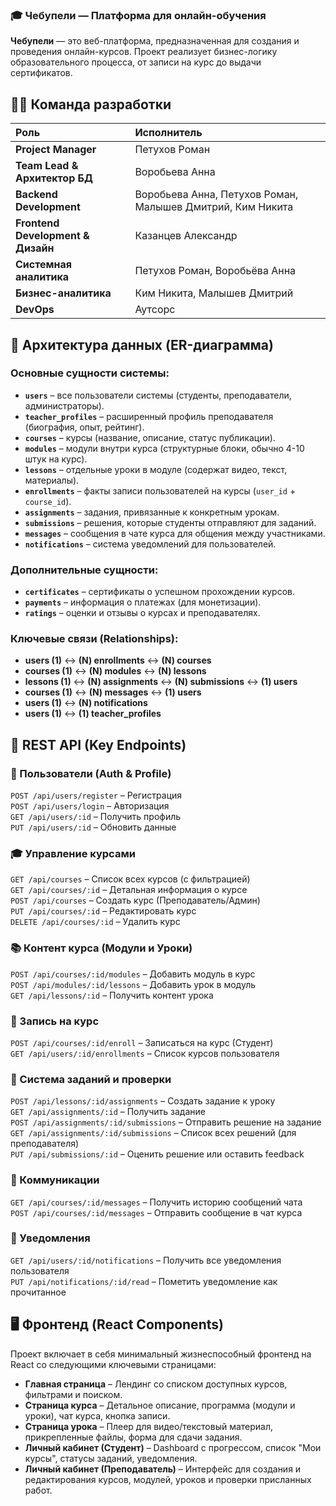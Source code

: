 ### 🎓 Чебупели — Платформа для онлайн-обучения

**Чебупели** — это веб-платформа, предназначенная для создания и проведения онлайн-курсов. Проект реализует бизнес-логику образовательного процесса, от записи на курс до выдачи сертификатов.

## 👨‍💻 Команда разработки

Роль | Исполнитель
:--- | :---
**Project Manager** | Петухов Роман
**Team Lead & Архитектор БД** | Воробьева Анна
**Backend Development** | Воробьева Анна, Петухов Роман, Малышев Дмитрий, Ким Никита
**Frontend Development & Дизайн** | Казанцев Александр
**Системная аналитика** | Петухов Роман, Воробьёва Анна
**Бизнес-аналитика** | Ким Никита, Малышев Дмитрий
**DevOps** | Аутсорс

## 📌 Архитектура данных (ER-диаграмма)

### Основные сущности системы:
*   **`users`** – все пользователи системы (студенты, преподаватели, администраторы).
*   **`teacher_profiles`** – расширенный профиль преподавателя (биография, опыт, рейтинг).
*   **`courses`** – курсы (название, описание, статус публикации).
*   **`modules`** – модули внутри курса (структурные блоки, обычно 4-10 штук на курс).
*   **`lessons`** – отдельные уроки в модуле (содержат видео, текст, материалы).
*   **`enrollments`** – факты записи пользователей на курсы (`user_id` + `course_id`).
*   **`assignments`** – задания, привязанные к конкретным урокам.
*   **`submissions`** – решения, которые студенты отправляют для заданий.
*   **`messages`** – сообщения в чате курса для общения между участниками.
*   **`notifications`** – система уведомлений для пользователей.

### Дополнительные сущности:
*   **`certificates`** – сертификаты о успешном прохождении курсов.
*   **`payments`** – информация о платежах (для монетизации).
*   **`ratings`** – оценки и отзывы о курсах и преподавателях.

### Ключевые связи (Relationships):
*   **users (1)** ↔ **(N) enrollments** ↔ **(N) courses**
*   **courses (1)** ↔ **(N) modules** ↔ **(N) lessons**
*   **lessons (1)** ↔ **(N) assignments** ↔ **(N) submissions** ↔ **(1) users**
*   **courses (1)** ↔ **(N) messages** ↔ **(1) users**
*   **users (1)** ↔ **(N) notifications**
*   **users (1)** ↔ **(1) teacher_profiles**

## 🚀 REST API (Key Endpoints)

### 👤 Пользователи (Auth & Profile)
`POST /api/users/register` – Регистрация  
`POST /api/users/login` – Авторизация  
`GET /api/users/:id` – Получить профиль  
`PUT /api/users/:id` – Обновить данные  

### 🎓 Управление курсами
`GET /api/courses` – Список всех курсов (с фильтрацией)  
`GET /api/courses/:id` – Детальная информация о курсе  
`POST /api/courses` – Создать курс (Преподаватель/Админ)  
`PUT /api/courses/:id` – Редактировать курс  
`DELETE /api/courses/:id` – Удалить курс  

### 📚 Контент курса (Модули и Уроки)
`POST /api/courses/:id/modules` – Добавить модуль в курс  
`POST /api/modules/:id/lessons` – Добавить урок в модуль  
`GET /api/lessons/:id` – Получить контент урока  

### 📌 Запись на курс
`POST /api/courses/:id/enroll` – Записаться на курс (Студент)  
`GET /api/users/:id/enrollments` – Список курсов пользователя  

### 📝 Система заданий и проверки
`POST /api/lessons/:id/assignments` – Создать задание к уроку  
`GET /api/assignments/:id` – Получить задание  
`POST /api/assignments/:id/submissions` – Отправить решение на задание  
`GET /api/assignments/:id/submissions` – Список всех решений (для преподавателя)  
`PUT /api/submissions/:id` – Оценить решение или оставить feedback  

### 💬 Коммуникации
`GET /api/courses/:id/messages` – Получить историю сообщений чата  
`POST /api/courses/:id/messages` – Отправить сообщение в чат курса  

### 🔔 Уведомления
`GET /api/users/:id/notifications` – Получить все уведомления пользователя  
`PUT /api/notifications/:id/read` – Пометить уведомление как прочитанное  

## 🖥️ Фронтенд (React Components)

Проект включает в себя минимальный жизнеспособный фронтенд на React со следующими ключевыми страницами:

*   **Главная страница** – Лендинг со списком доступных курсов, фильтрами и поиском.
*   **Страница курса** – Детальное описание, программа (модули и уроки), чат курса, кнопка записи.
*   **Страница урока** – Плеер для видео/текстовый материал, прикрепленные файлы, форма для сдачи задания.
*   **Личный кабинет (Студент)** – Dashboard с прогрессом, список "Мои курсы", статусы заданий, уведомления.
*   **Личный кабинет (Преподаватель)** – Интерфейс для создания и редактирования курсов, модулей, уроков и проверки присланных работ.
